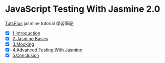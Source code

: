 # JavaScript Testing With Jasmine 2.0

[TutsPlus](https://code.tutsplus.com/courses/javascript-testing-with-jasmine-20) jasmine tutorial 學習筆記

- [x] [1.Introduction](https://github.com/dosmanthus/javascript_testing_with_jasmine_2/tree/introduction)
- [x] [2.Jasmine Basics](https://github.com/dosmanthus/javascript_testing_with_jasmine_2/tree/basics)
- [x] [3.Mocking](https://github.com/dosmanthus/javascript_testing_with_jasmine_2/tree/mocking)
- [x] [4.Advanced Testing With Jasmine](https://github.com/dosmanthus/javascript_testing_with_jasmine_2/tree/advanced)
- [x] [5.Conclusion](./05_Conclusion)
